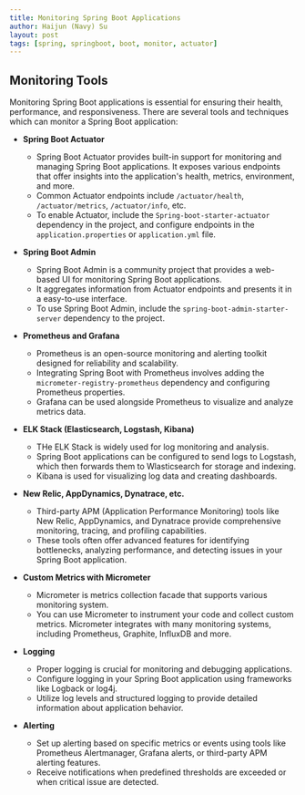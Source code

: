 ```yaml
---
title: Monitoring Spring Boot Applications
author: Haijun (Navy) Su
layout: post
tags: [spring, springboot, boot, monitor, actuator]
---
```


## Monitoring Tools

Monitoring Spring Boot applications is essential for ensuring their health, performance, and responsiveness. There are several tools and techniques which can monitor a Spring Boot application:

* **Spring Boot Actuator**
  * Spring Boot Actuator provides built-in support for monitoring and managing Spring Boot applications. It exposes various endpoints that offer insights into the application's health, metrics, environment, and more.
  * Common Actuator endpoints include `/actuator/health`, `/actuator/metrics`, `/actuator/info`, etc.
  * To enable Actuator, include the `Spring-boot-starter-actuator` dependency in the project, and configure endpoints in the `application.properties` or `application.yml` file.

* **Spring Boot Admin**
  * Spring Boot Admin is a community project that provides a web-based UI for monitoring Spring Boot applications.
  * It aggregates information from Actuator endpoints and presents it in a easy-to-use interface.
  * To use Spring Boot Admin, include the `spring-boot-admin-starter-server` dependency to the project.

* **Prometheus and Grafana**
  * Prometheus is an open-source monitoring and alerting toolkit designed for reliability and scalability.
  * Integrating Spring Boot with Prometheus involves adding the `micrometer-registry-prometheus` dependency and configuring Prometheus properties.
  * Grafana can be used alongside Prometheus to visualize and analyze metrics data.

* **ELK Stack (Elasticsearch, Logstash, Kibana)**
  * THe ELK Stack is widely used for log monitoring and analysis.
  * Spring Boot applications can be configured to send logs to Logstash, which then forwards them to Wlasticsearch for storage and indexing.
  * Kibana is used for visualizing log data and creating dashboards.

* **New Relic, AppDynamics, Dynatrace, etc.**
  * Third-party APM (Application Performance Monitoring) tools like New Relic, AppDynamics, and Dynatrace provide comprehensive monitoring, tracing, and profiling capabilities.
  * These tools often offer advanced features for identifying bottlenecks, analyzing performance, and detecting issues in your Spring Boot application.

* **Custom Metrics with Micrometer**
  * Micrometer is metrics collection facade that supports various monitoring system.
  * You can use Micrometer to instrument your code and collect custom metrics.
  Micrometer integrates with many monitoring systems, including Prometheus, Graphite, InfluxDB and more.

* **Logging**
  * Proper logging is crucial for monitoring and debugging applications.
  * Configure logging in your Spring Boot application using frameworks like Logback or log4j.
  * Utilize log levels and structured logging to provide detailed information about application behavior.

* **Alerting**
  * Set up alerting based on specific metrics or events using tools like Prometheus Alertmanager, Grafana alerts, or third-party APM alerting features.
  * Receive notifications when predefined thresholds are exceeded or when critical issue are detected.

